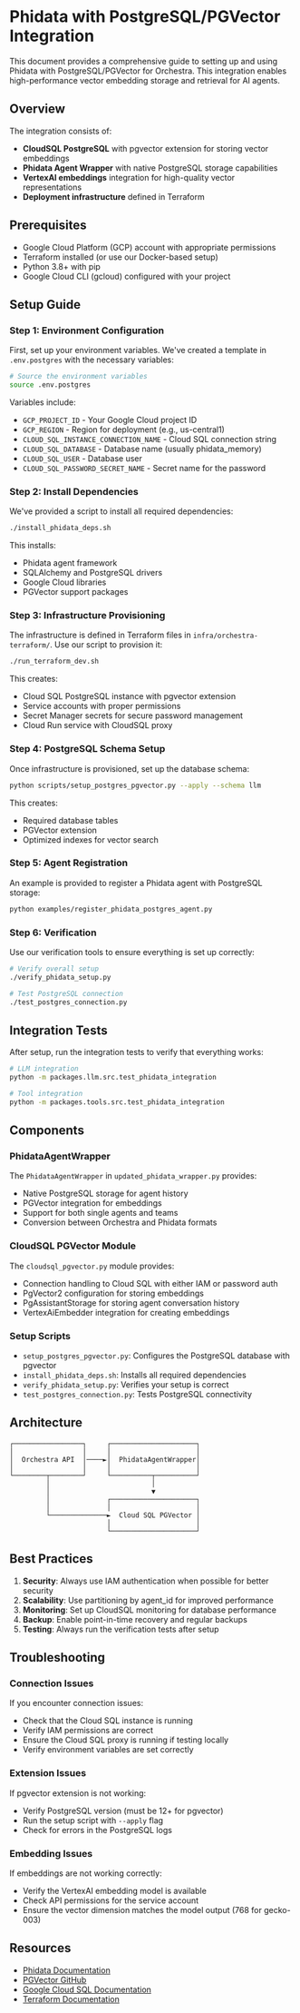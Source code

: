 # Phidata with PostgreSQL/PGVector Integration

This document provides a comprehensive guide to setting up and using Phidata with PostgreSQL/PGVector for Orchestra. This integration enables high-performance vector embedding storage and retrieval for AI agents.

## Overview

The integration consists of:

- **CloudSQL PostgreSQL** with pgvector extension for storing vector embeddings
- **Phidata Agent Wrapper** with native PostgreSQL storage capabilities
- **VertexAI embeddings** integration for high-quality vector representations
- **Deployment infrastructure** defined in Terraform

## Prerequisites

- Google Cloud Platform (GCP) account with appropriate permissions
- Terraform installed (or use our Docker-based setup)
- Python 3.8+ with pip
- Google Cloud CLI (gcloud) configured with your project

## Setup Guide

### Step 1: Environment Configuration

First, set up your environment variables. We've created a template in `.env.postgres` with the necessary variables:

```bash
# Source the environment variables
source .env.postgres
```

Variables include:
- `GCP_PROJECT_ID` - Your Google Cloud project ID
- `GCP_REGION` - Region for deployment (e.g., us-central1)
- `CLOUD_SQL_INSTANCE_CONNECTION_NAME` - Cloud SQL connection string
- `CLOUD_SQL_DATABASE` - Database name (usually phidata_memory)
- `CLOUD_SQL_USER` - Database user
- `CLOUD_SQL_PASSWORD_SECRET_NAME` - Secret name for the password

### Step 2: Install Dependencies

We've provided a script to install all required dependencies:

```bash
./install_phidata_deps.sh
```

This installs:
- Phidata agent framework
- SQLAlchemy and PostgreSQL drivers
- Google Cloud libraries
- PGVector support packages

### Step 3: Infrastructure Provisioning

The infrastructure is defined in Terraform files in `infra/orchestra-terraform/`. Use our script to provision it:

```bash
./run_terraform_dev.sh
```

This creates:
- Cloud SQL PostgreSQL instance with pgvector extension
- Service accounts with proper permissions
- Secret Manager secrets for secure password management
- Cloud Run service with CloudSQL proxy

### Step 4: PostgreSQL Schema Setup

Once infrastructure is provisioned, set up the database schema:

```bash
python scripts/setup_postgres_pgvector.py --apply --schema llm
```

This creates:
- Required database tables
- PGVector extension
- Optimized indexes for vector search

### Step 5: Agent Registration

An example is provided to register a Phidata agent with PostgreSQL storage:

```bash
python examples/register_phidata_postgres_agent.py
```

### Step 6: Verification

Use our verification tools to ensure everything is set up correctly:

```bash
# Verify overall setup
./verify_phidata_setup.py

# Test PostgreSQL connection
./test_postgres_connection.py
```

## Integration Tests

After setup, run the integration tests to verify that everything works:

```bash
# LLM integration
python -m packages.llm.src.test_phidata_integration

# Tool integration
python -m packages.tools.src.test_phidata_integration
```

## Components

### PhidataAgentWrapper

The `PhidataAgentWrapper` in `updated_phidata_wrapper.py` provides:
- Native PostgreSQL storage for agent history
- PGVector integration for embeddings
- Support for both single agents and teams
- Conversion between Orchestra and Phidata formats

### CloudSQL PGVector Module

The `cloudsql_pgvector.py` module provides:
- Connection handling to Cloud SQL with either IAM or password auth
- PgVector2 configuration for storing embeddings
- PgAssistantStorage for storing agent conversation history
- VertexAiEmbedder integration for creating embeddings

### Setup Scripts

- `setup_postgres_pgvector.py`: Configures the PostgreSQL database with pgvector
- `install_phidata_deps.sh`: Installs all required dependencies
- `verify_phidata_setup.py`: Verifies your setup is correct
- `test_postgres_connection.py`: Tests PostgreSQL connectivity

## Architecture

```
┌─────────────────┐     ┌─────────────────────┐
│                 │     │                     │
│  Orchestra API  │────►│  PhidataAgentWrapper│
│                 │     │                     │
└────────┬────────┘     └──────────┬──────────┘
         │                         │
         │                         ▼
         │              ┌─────────────────────┐
         │              │                     │
         └──────────────►  Cloud SQL PGVector │
                        │                     │
                        └─────────────────────┘
```

## Best Practices

1. **Security**: Always use IAM authentication when possible for better security
2. **Scalability**: Use partitioning by agent_id for improved performance
3. **Monitoring**: Set up CloudSQL monitoring for database performance
4. **Backup**: Enable point-in-time recovery and regular backups
5. **Testing**: Always run the verification tests after setup

## Troubleshooting

### Connection Issues

If you encounter connection issues:
- Check that the Cloud SQL instance is running
- Verify IAM permissions are correct
- Ensure the Cloud SQL proxy is running if testing locally
- Verify environment variables are set correctly

### Extension Issues

If pgvector extension is not working:
- Verify PostgreSQL version (must be 12+ for pgvector)
- Run the setup script with `--apply` flag
- Check for errors in the PostgreSQL logs

### Embedding Issues

If embeddings are not working correctly:
- Verify the VertexAI embedding model is available
- Check API permissions for the service account
- Ensure the vector dimension matches the model output (768 for gecko-003)

## Resources

- [Phidata Documentation](https://docs.phidata.com)
- [PGVector GitHub](https://github.com/pgvector/pgvector)
- [Google Cloud SQL Documentation](https://cloud.google.com/sql/docs/postgres)
- [Terraform Documentation](https://www.terraform.io/docs)
